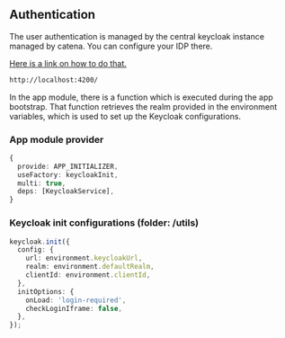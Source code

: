 ## Authentication

The user authentication is managed by the central keycloak instance managed by catena.
You can configure your IDP there.

[Here is a link on how to do that.](https://github.com/catenax-ng/tx-portal-assets/blob/main/docs/02.%20Technical%20Integration/02.%20Identity%20Provider%20Management/02.%20Configure%20Company%20IdP.md)

```bash
http://localhost:4200/
```

In the app module, there is a function which is executed during the app bootstrap.
That function retrieves the realm provided in the environment variables,
which is used to set up the Keycloak configurations.

### App module provider

```typescript
{
  provide: APP_INITIALIZER,
  useFactory: keycloakInit,
  multi: true,
  deps: [KeycloakService],
}
```

### Keycloak init configurations (folder: /utils)

```typescript
keycloak.init({
  config: {
    url: environment.keycloakUrl,
    realm: environment.defaultRealm,
    clientId: environment.clientId,
  },
  initOptions: {
    onLoad: 'login-required',
    checkLoginIframe: false,
  },
});
```
